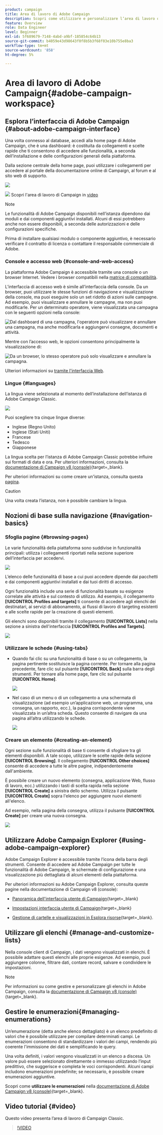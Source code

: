 ```yaml
---
product: campaign
title: Area di lavoro di Adobe Campaign
description: Scopri come utilizzare e personalizzare l’area di lavoro di Campaign
feature: Overview
role: Data Engineer
level: Beginner
exl-id: 5f689679-7148-4abd-a9bf-185854c64b13
source-git-commit: b4059e43d98643f0f8b5b3f68f03e10b755e8ba3
workflow-type: tm+mt
source-wordcount: '858'
ht-degree: 5%

---
```


# Area di lavoro di Adobe Campaign{#adobe-campaign-workspace}

## Esplora l’interfaccia di Adobe Campaign {#about-adobe-campaign-interface}

Una volta connesso al database, accedi alla home page di Adobe Campaign, che è una dashboard: è costituita da collegamenti e scelte rapide che ti consentono di accedere alle funzionalità, a seconda dell’installazione e delle configurazioni generali della piattaforma.

Dalla sezione centrale della home page, puoi utilizzare i collegamenti per accedere al portale della documentazione online di Campaign, al forum e al sito web di supporto.

![](assets/d_ncs_user_interface_home.png)

![](assets/do-not-localize/how-to-video.png) Scopri l&#39;area di lavoro di Campaign in [video](#video)

>[!NOTE]
>
>Le funzionalità di Adobe Campaign disponibili nell’istanza dipendono dai moduli e dai componenti aggiuntivi installati. Alcuni di essi potrebbero anche non essere disponibili, a seconda delle autorizzazioni e delle configurazioni specifiche.
>
>Prima di installare qualsiasi modulo o componente aggiuntivo, è necessario verificare il contratto di licenza o contattare il responsabile commerciale di Adobe.

### Console e accesso web {#console-and-web-access}

La piattaforma Adobe Campaign è accessibile tramite una console o un browser Internet. Vedere i browser compatibili nella [matrice di compatibilità](../../rn/using/compatibility-matrix.md#Browsers).

L’interfaccia di accesso web è simile all’interfaccia della console. Da un browser, puoi utilizzare le stesse funzioni di navigazione e visualizzazione della console, ma puoi eseguire solo un set ridotto di azioni sulle campagne. Ad esempio, puoi visualizzare e annullare le campagne, ma non puoi modificarle. Per un determinato operatore, viene visualizzata una campagna con le seguenti opzioni nella console:

![Dal dashboard di una campagna, l&#39;operatore può visualizzare e annullare una campagna, ma anche modificarla e aggiungervi consegne, documenti e attività.](assets/operation_from_console.png)

Mentre con l’accesso web, le opzioni consentono principalmente la visualizzazione di:

![Da un browser, lo stesso operatore può solo visualizzare e annullare la campagna.](assets/operation_from_web.png)

Ulteriori informazioni su [tramite l&#39;interfaccia Web](../../campaign/using/accessing-marketing-campaigns.md#using-the-web-interface-).

### Lingue {#languages}

La lingua viene selezionata al momento dell’installazione dell’istanza di Adobe Campaign Classic.

![](assets/language.png)

Puoi scegliere tra cinque lingue diverse:

* Inglese (Regno Unito)
* Inglese (Stati Uniti)
* Francese
* Tedesco
* Giapponese

La lingua scelta per l’istanza di Adobe Campaign Classic potrebbe influire sui formati di data e ora. Per ulteriori informazioni, consulta la [documentazione di Campaign v8 (console)](https://experienceleague.adobe.com/it/docs/campaign/campaign-v8/new/campaign-ui#formats){target=_blank}.

Per ulteriori informazioni su come creare un&#39;istanza, consulta questa [pagina](../../installation/using/creating-an-instance-and-logging-on.md).

>[!CAUTION]
>
>Una volta creata l’istanza, non è possibile cambiare la lingua.

## Nozioni di base sulla navigazione {#navigation-basics}

### Sfoglia pagine {#browsing-pages}

Le varie funzionalità della piattaforma sono suddivise in funzionalità principali: utilizza i collegamenti riportati nella sezione superiore dell’interfaccia per accedervi.

![](assets/overview_home.png)

L’elenco delle funzionalità di base a cui puoi accedere dipende dai pacchetti e dai componenti aggiuntivi installati e dai tuoi diritti di accesso.

Ogni funzionalità include una serie di funzionalità basate su esigenze correlate alle attività e sul contesto di utilizzo. Ad esempio, il collegamento **[!UICONTROL Profiles and targets]** ti consente di accedere agli elenchi dei destinatari, ai servizi di abbonamento, ai flussi di lavoro di targeting esistenti e alle scelte rapide per la creazione di questi elementi.

Gli elenchi sono disponibili tramite il collegamento **[!UICONTROL Lists]** nella sezione a sinistra dell&#39;interfaccia **[!UICONTROL Profiles and Targets]**.

![](assets/recipient_list_overview.png)

### Utilizzare le schede {#using-tabs}

* Quando fai clic su una funzionalità di base o su un collegamento, la pagina pertinente sostituisce la pagina corrente. Per tornare alla pagina precedente, fare clic sul pulsante **[!UICONTROL Back]** sulla barra degli strumenti. Per tornare alla home page, fare clic sul pulsante **[!UICONTROL Home]**.

  ![](assets/d_ncs_user_interface_back_home_buttons.png)

* Nel caso di un menu o di un collegamento a una schermata di visualizzazione (ad esempio un’applicazione web, un programma, una consegna, un rapporto, ecc.), la pagina corrispondente viene visualizzata in un’altra scheda. Questo consente di navigare da una pagina all’altra utilizzando le schede.

  ![](assets/d_ncs_user_interface_tabs.png)

### Creare un elemento {#creating-an-element}

Ogni sezione sulle funzionalità di base ti consente di sfogliare tra gli elementi disponibili. A tale scopo, utilizzare le scelte rapide della sezione **[!UICONTROL Browsing]**. Il collegamento **[!UICONTROL Other choices]** consente di accedere a tutte le altre pagine, indipendentemente dall&#39;ambiente.

È possibile creare un nuovo elemento (consegna, applicazione Web, flusso di lavoro, ecc.) utilizzando i tasti di scelta rapida nella sezione **[!UICONTROL Create]** a sinistra dello schermo. Utilizza il pulsante **[!UICONTROL Create]** sopra l&#39;elenco per aggiungere nuovi elementi all&#39;elenco.

Ad esempio, nella pagina della consegna, utilizza il pulsante **[!UICONTROL Create]** per creare una nuova consegna.

![](assets/d_ncs_user_interface_tab_add_del.png)


## Utilizzare Adobe Campaign Explorer {#using-adobe-campaign-explorer}

Adobe Campaign Explorer è accessibile tramite l’icona della barra degli strumenti. Consente di accedere ad Adobe Campaign per tutte le funzionalità di Adobe Campaign, le schermate di configurazione e una visualizzazione più dettagliata di alcuni elementi della piattaforma.

Per ulteriori informazioni su Adobe Campaign Explorer, consulta queste pagine nella documentazione di Campaign v8 (console):

* [Panoramica dell&#39;interfaccia utente di Campaign](https://experienceleague.adobe.com/it/docs/campaign/campaign-v8/new/campaign-ui#ac-explorer-ui){target=_blank}

* [Impostazioni interfaccia utente di Campaign](https://experienceleague.adobe.com/en/docs/campaign/campaign-v8/config/configuration/ui-settings){target=_blank}

* [Gestione di cartelle e visualizzazioni in Esplora risorse](https://experienceleague.adobe.com/it/docs/campaign/campaign-v8/config/configuration/folders-and-views){target=_blank}.


## Utilizzare gli elenchi {#manage-and-customize-lists}

Nella console client di Campaign, i dati vengono visualizzati in elenchi. È possibile adattare questi elenchi alle proprie esigenze. Ad esempio, puoi aggiungere colonne, filtrare dati, contare record, salvare e condividere le impostazioni.

>[!NOTE]
>
>Per informazioni su come gestire e personalizzare gli elenchi in Adobe Campaign, consulta la [documentazione di Campaign v8 (console)](https://experienceleague.adobe.com/en/docs/campaign/campaign-v8/config/configuration/ui-settings#customize-lists){target=_blank}.

## Gestire le enumerazioni{#managing-enumerations}

Un’enumerazione (detta anche elenco dettagliato) è un elenco predefinito di valori che è possibile utilizzare per compilare determinati campi. Le enumerazioni consentono di standardizzare i valori dei campi, rendendo più coerente l&#39;immissione dei dati e semplificando le query.

Una volta definiti, i valori vengono visualizzati in un elenco a discesa. Un valore può essere selezionato direttamente o immesso utilizzando l’input predittivo, che suggerisce e completa le voci corrispondenti. Alcuni campi includono enumerazioni predefinite; se necessario, è possibile creare enumerazioni aggiuntive.

Scopri come **utilizzare le enumerazioni** nella [documentazione di Adobe Campaign v8 (console)](https://experienceleague.adobe.com/it/docs/campaign/campaign-v8/config/settings/enumerations){target=_blank}.

## Video tutorial {#video}

Questo video presenta l’area di lavoro di Campaign Classic.

>[!VIDEO](https://video.tv.adobe.com/v/39537?quality=12&captions=ita)
